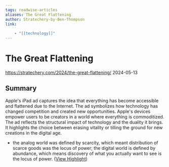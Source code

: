 ```yaml
---
tags: readwise-articles
aliases: The Great Flattening
author: Stratechery-by-Ben-Thompson
link:
 
    - "[[technology]]"
---
```

# The Great Flattening

https://stratechery.com/2024/the-great-flattening/
2024-05-13
## Summary
Apple's iPad ad captures the idea that everything has become accessible and flattened due to the Internet. The ad symbolizes how technology has changed competition and created new opportunities. Apple's devices empower users to be creators in a world where everything is commoditized. The ad reflects the structural impact of technology and the duality it brings. It highlights the choice between erasing vitality or tilling the ground for new creations in the digital age.

- the analog world was defined by scarcity, which meant distribution of scarce goods was the locus of power; the digital world is defined by abundance, which means discovery of what you actually want to see is the locus of power. ([View Highlight](https://read.readwise.io/read/01j2sc789yjykg1xrsx4vk5fzt))
